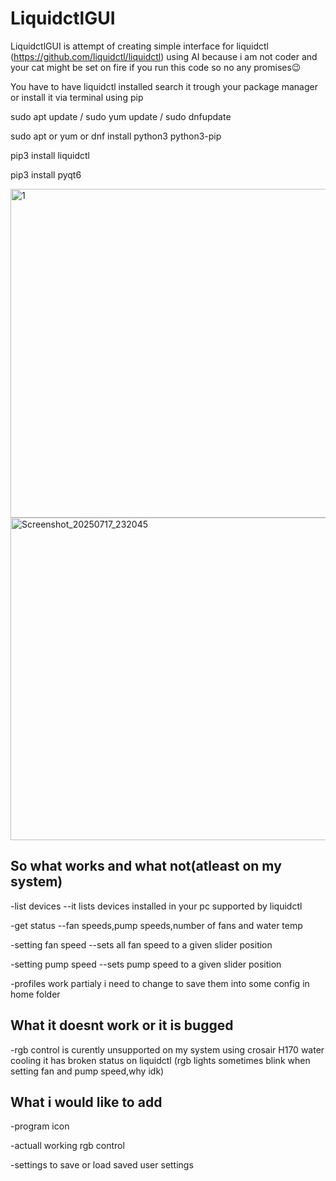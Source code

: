 # LiquidctlGUI
LiquidctlGUI is attempt of creating simple interface for liquidctl (https://github.com/liquidctl/liquidctl) using AI 
because i am not coder and your cat might be set on fire if you run this code so no any promises😉



You have to have liquidctl installed search it trough your package manager or install it via terminal using pip


sudo apt update  /  sudo yum update  /  sudo dnfupdate


sudo apt or yum or dnf install python3 python3-pip


pip3 install liquidctl


pip3 install pyqt6

<img width="804" height="526" alt="1" src="https://github.com/user-attachments/assets/813ab3e3-97fa-4a2e-8c29-0fb380bff942" />
<img width="799" height="516" alt="Screenshot_20250717_232045" src="https://github.com/user-attachments/assets/cc34e465-027c-4783-a83d-39fd44eb69e6" />


So what works and what not(atleast on my system)
----------------------------------------------------------------------------------

-list devices  --it lists devices installed in your pc supported by liquidctl

-get status     --fan speeds,pump speeds,number of fans and water temp

-setting fan speed   --sets all fan speed to a given slider position

-setting pump speed  --sets pump speed to a given slider position

-profiles work partialy i need to change to save them into some config in home folder



What it doesnt work or it is bugged
---------------------------------------------------------------------------------

-rgb control is curently unsupported on my system using crosair H170 water cooling it has broken status on liquidctl 
(rgb lights sometimes blink when setting fan and pump speed,why idk)


What i would like to add
--------------------------------------
-program icon

-actuall working rgb control 

-settings to save or load saved user settings




